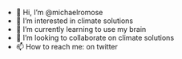 - 👋 Hi, I’m @michaelromose
- 👀 I’m interested in climate solutions
- 🌱 I’m currently learning to use my brain
- 💞️ I’m looking to collaborate on climate solutions
- 📫 How to reach me: on twitter

<!---
michaelromose/michaelromose is a ✨ special ✨ repository because its `README.md` (this file) appears on your GitHub profile.
You can click the Preview link to take a look at your changes.
--->

